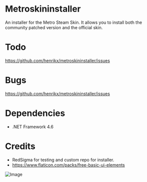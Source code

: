 # Metroskininstaller
An installer for the Metro Steam Skin. It allows you to install both the community patched version and the official skin.

# Todo
https://github.com/henrikx/metroskininstaller/issues

# Bugs
https://github.com/henrikx/metroskininstaller/issues

# Dependencies
* .NET Framework 4.6

# Credits
* RedSigma for testing and custom repo for installer.
* https://www.flaticon.com/packs/free-basic-ui-elements

![Image](https://images-ext-2.discordapp.net/external/HalKHzBWa6wJmd66icpGTuwQM1jLs8vTHhD74NMcOgE/https/image.prntscr.com/image/IhyYtRTfQpOWStNOV0t89g.jpg)
